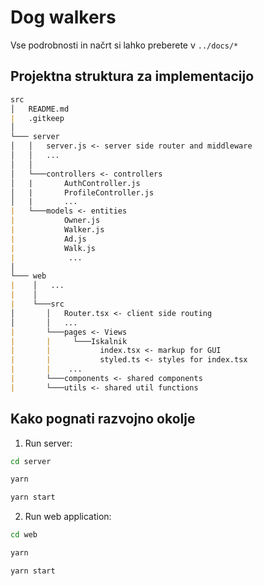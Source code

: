 # Dog walkers

Vse podrobnosti in načrt si lahko preberete v `../docs/*`

## Projektna struktura za implementacijo

```md
src
│   README.md
|   .gitkeep 
│
└─── server
│   │   server.js <- server side router and middleware
│   │   ...
│   │
│   └───controllers <- controllers
│   |       AuthController.js
│   |       ProfileController.js
│   |       ...
|   └───models <- entities
|           Owner.js
|           Walker.js
|           Ad.js
|           Walk.js
|            ...
│   
└─── web
|    │   ...
|    │   
|    └───src
│       │   Router.tsx <- client side routing
│       │   ...
|       └───pages <- Views 
|       |     └───Iskalnik
|       |           index.tsx <- markup for GUI
|       |           styled.ts <- styles for index.tsx
|       |    ...
|       └───components <- shared components
|       └───utils <- shared util functions

```

## Kako pognati razvojno okolje

1. Run server:

```bash
cd server

yarn

yarn start
```

2. Run web application:

```bash
cd web

yarn

yarn start
```
